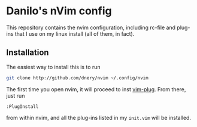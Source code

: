 Danilo's nVim config
====================
This repository contains the nvim configuration, including rc-file and plug-ins
that I use on my linux install (all of them, in fact).

Installation
------------
The easiest way to install this is to run
```bash
git clone http://github.com/dnery/nvim ~/.config/nvim
```
The first time you open nvim, it will proceed to inst
[vim-plug](https://github.com/junegunn/vim-plug). From there, just run
```vimscript
:PlugInstall
```
from within nvim, and all the plug-ins listed in my `init.vim` will be
installed.

